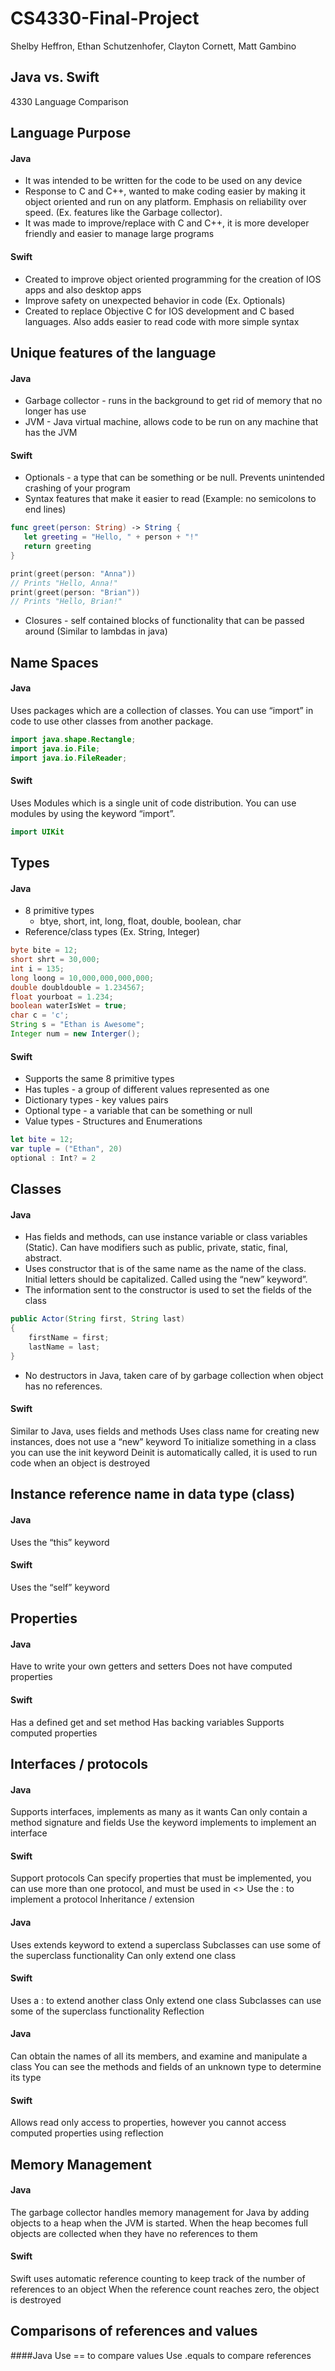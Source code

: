 # CS4330-Final-Project
Shelby Heffron, Ethan Schutzenhofer, Clayton Cornett, Matt Gambino  
  
## Java vs. Swift

4330 Language Comparison

## Language Purpose

#### Java
* It was intended to be written for the code to be used on any device
* Response to C and C++, wanted to make coding easier by making it object oriented and run on any platform. Emphasis on reliability over speed. (Ex. features like the Garbage collector).
* It was made to improve/replace with C and C++, it is more developer friendly and easier to manage large programs

#### Swift
* Created to improve object oriented programming for the creation of IOS apps and also desktop apps
* Improve safety on unexpected behavior in code (Ex. Optionals)
* Created to replace Objective C for IOS development and C based languages. Also adds easier to read code with more simple syntax 

## Unique features of the language

#### Java
* Garbage collector - runs in the background to get rid of memory that no longer has use
* JVM - Java virtual machine, allows code to be run on any machine that has the JVM

#### Swift
* Optionals - a type that can be something or be null. Prevents unintended crashing of your program
* Syntax features that make it easier to read (Example: no semicolons to end lines)  
 
```Swift
func greet(person: String) -> String {
   let greeting = "Hello, " + person + "!"
   return greeting
}

print(greet(person: "Anna"))
// Prints "Hello, Anna!"
print(greet(person: "Brian"))
// Prints "Hello, Brian!"
```
* Closures - self contained blocks of functionality that can be passed around (Similar to lambdas in java)

## Name Spaces

#### Java
Uses packages which are a collection of classes.
You can use “import” in code to use other classes from another package.
```Java
import java.shape.Rectangle;
import java.io.File;
import java.io.FileReader;
```
#### Swift
Uses Modules which is a single unit of code distribution.
You can use modules by using the keyword “import”.
```Swift
import UIKit
```

## Types

#### Java
* 8 primitive types
  * btye, short, int, long, float, double, boolean, char
* Reference/class types (Ex. String, Integer)

```Java
byte bite = 12;
short shrt = 30,000;
int i = 135;
long loong = 10,000,000,000,000;
double doubldouble = 1.234567;
float yourboat = 1.234;
boolean waterIsWet = true;
char c = 'c';
String s = "Ethan is Awesome";
Integer num = new Interger();
```

#### Swift
* Supports the same 8 primitive types
* Has tuples - a group of different values represented as one
* Dictionary types - key values pairs
* Optional type - a variable that can be something or null
* Value types - Structures and Enumerations

```Swift
let bite = 12;
var tuple = ("Ethan", 20)
optional : Int? = 2
```
## Classes

#### Java 
* Has fields and methods, can use instance variable or class variables (Static). Can have modifiers such as public, private, static, final, abstract. 
* Uses constructor that is of the same name as the name of the class. Initial letters should be capitalized. Called using the “new” keyword”. 
* The information sent to the constructor is used to set the fields of the class
```Java
public Actor(String first, String last)
{
    firstName = first;
    lastName = last;
}
```
* No destructors in Java, taken care of by garbage collection when object has no references.

#### Swift

Similar to Java, uses fields and methods
Uses class name for creating new instances, does not use a “new” keyword
To initialize something in a class you can use the init keyword
Deinit is automatically called, it is used to run code when an object is destroyed
## Instance reference name in data type (class)

#### Java
Uses the “this” keyword

#### Swift
Uses the “self” keyword

## Properties

#### Java
Have to write your own getters and setters
Does not have computed properties

#### Swift
Has a defined get and set method
Has backing variables
Supports computed properties

## Interfaces / protocols

#### Java
Supports interfaces, implements as many as it wants
Can only contain a method signature and fields
Use the keyword implements to implement an interface

#### Swift
Support protocols
Can specify properties that must be implemented, you can use more than one protocol, and must be used in <>
Use the : to implement a protocol
Inheritance / extension

#### Java
Uses extends keyword to extend a superclass
Subclasses can use some of the superclass functionality
Can only extend one class
#### Swift
Uses a : to extend another class
Only extend one class
Subclasses can use some of the superclass functionality
Reflection

#### Java
Can obtain the names of all its members, and examine and manipulate a class
You can see the methods and fields of an unknown type to determine its type

#### Swift
Allows read only access to properties, however you cannot access computed properties using reflection

## Memory Management

#### Java
The garbage collector handles memory management for Java by adding objects to a heap when the JVM is started. 
When the heap becomes full objects are collected when they have no references to them

#### Swift
Swift uses automatic reference counting to keep track of the number of references to an object
When the reference count reaches zero, the object is destroyed

## Comparisons of references and values

####Java
Use == to compare values
Use .equals to compare references



